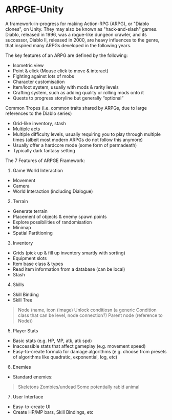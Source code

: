 # ARPGE-Unity
A framework-in-progress for making Action-RPG (ARPG), or "Diablo clones", on Unity. They may also be known as "hack-and-slash" games. Diablo, released in 1996, was a rogue-like dungeon crawler, and its successor, Diablo II, released in 2000, are heavy influences to the genre, that inspired many ARPGs developed in the following years.

The key features of an ARPG are defined by the following:
- Isometric view
- Point & click (Mouse click to move & interact)
- Fighting against lots of mobs
- Character customisation
- Item/loot system, usually with mods & rarity levels
- Crafting system, such as adding quality or rolling mods onto it
- Quests to progress storyline but generally “optional”


Common Tropes (i.e. common traits shared by ARPGs, due to large references to the Diablo series)
- Grid-like inventory, stash
- Multiple acts
- Multiple difficulty levels, usually requiring you to play through multiple times (albeit most modern ARPGs do not follow this anymore)
- Usually offer a hardcore mode (some form of permadeath)
- Typically dark fantasy setting

The 7 Features of ARPGE Framework:
1. Game World Interaction
- Movement
- Camera
- World Interaction (including Dialogue)

2. Terrain
- Generate terrain
- Placement of objects & enemy spawn points
- Explore possibilities of randomisation
- Minimap
- Spatial Partitioning

3. Inventory
- Grids (pick up & fill up inventory smartly with sorting)
- Equipment slots
- Item base class & types
- Read item information from a database (can be local)
- Stash

4. Skills
- Skill Binding
- Skill Tree
> Node (name, icon (image)
> Unlock conditiosn (a generic Condition class that can be level, node connection?)
> Parent node (reference to Node))

5. Player Stats
- Basic stats (e.g. HP, MP, atk, atk spd)
- Inaccessible stats that affect gameplay (e.g. movement speed)
- Easy-to-create formula for damage algorithms (e.g. choose from presets of algorithms like quadratic, exponential, log, etc)

6. Enemies
- Standard enemies:
> Skeletons
> Zombies/undead
> Some potentially rabid animal

7. User Interface
- Easy-to-create UI
- Create HP/MP bars, Skill Bindings, etc
